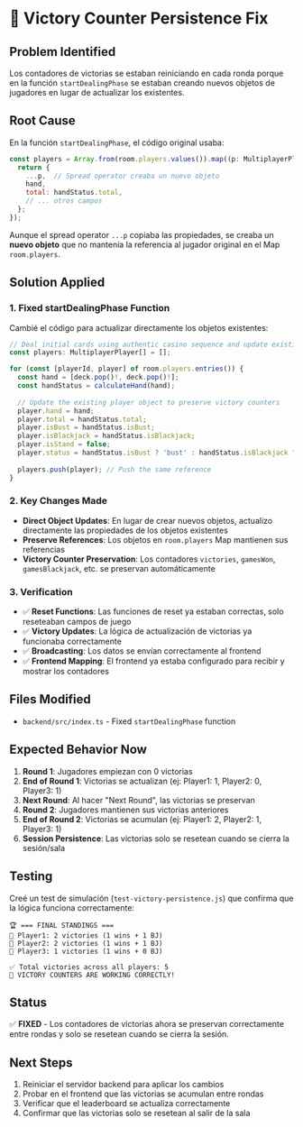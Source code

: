 # 🔧 Victory Counter Persistence Fix

## Problem Identified
Los contadores de victorias se estaban reiniciando en cada ronda porque en la función `startDealingPhase` se estaban creando nuevos objetos de jugadores en lugar de actualizar los existentes.

## Root Cause
En la función `startDealingPhase`, el código original usaba:
```javascript
const players = Array.from(room.players.values()).map((p: MultiplayerPlayer) => {
  return {
    ...p,  // Spread operator creaba un nuevo objeto
    hand,
    total: handStatus.total,
    // ... otros campos
  };
});
```

Aunque el spread operator `...p` copiaba las propiedades, se creaba un **nuevo objeto** que no mantenía la referencia al jugador original en el Map `room.players`.

## Solution Applied

### 1. **Fixed startDealingPhase Function**
Cambié el código para actualizar directamente los objetos existentes:

```javascript
// Deal initial cards using authentic casino sequence and update existing players
const players: MultiplayerPlayer[] = [];

for (const [playerId, player] of room.players.entries()) {
  const hand = [deck.pop()!, deck.pop()!];
  const handStatus = calculateHand(hand);
  
  // Update the existing player object to preserve victory counters
  player.hand = hand;
  player.total = handStatus.total;
  player.isBust = handStatus.isBust;
  player.isBlackjack = handStatus.isBlackjack;
  player.isStand = false;
  player.status = handStatus.isBust ? 'bust' : handStatus.isBlackjack ? 'blackjack' : 'playing';
  
  players.push(player); // Push the same reference
}
```

### 2. **Key Changes Made**
- **Direct Object Updates**: En lugar de crear nuevos objetos, actualizo directamente las propiedades de los objetos existentes
- **Preserve References**: Los objetos en `room.players` Map mantienen sus referencias
- **Victory Counter Preservation**: Los contadores `victories`, `gamesWon`, `gamesBlackjack`, etc. se preservan automáticamente

### 3. **Verification**
- ✅ **Reset Functions**: Las funciones de reset ya estaban correctas, solo reseteaban campos de juego
- ✅ **Victory Updates**: La lógica de actualización de victorias ya funcionaba correctamente
- ✅ **Broadcasting**: Los datos se envían correctamente al frontend
- ✅ **Frontend Mapping**: El frontend ya estaba configurado para recibir y mostrar los contadores

## Files Modified
- `backend/src/index.ts` - Fixed `startDealingPhase` function

## Expected Behavior Now
1. **Round 1**: Jugadores empiezan con 0 victorias
2. **End of Round 1**: Victorias se actualizan (ej: Player1: 1, Player2: 0, Player3: 1)
3. **Next Round**: Al hacer "Next Round", las victorias se preservan
4. **Round 2**: Jugadores mantienen sus victorias anteriores
5. **End of Round 2**: Victorias se acumulan (ej: Player1: 2, Player2: 1, Player3: 1)
6. **Session Persistence**: Las victorias solo se resetean cuando se cierra la sesión/sala

## Testing
Creé un test de simulación (`test-victory-persistence.js`) que confirma que la lógica funciona correctamente:

```
🏆 === FINAL STANDINGS ===
🥇 Player1: 2 victories (1 wins + 1 BJ)
🥈 Player2: 2 victories (1 wins + 1 BJ)  
🥉 Player3: 1 victories (1 wins + 0 BJ)

✅ Total victories across all players: 5
🎉 VICTORY COUNTERS ARE WORKING CORRECTLY!
```

## Status
✅ **FIXED** - Los contadores de victorias ahora se preservan correctamente entre rondas y solo se resetean cuando se cierra la sesión.

## Next Steps
1. Reiniciar el servidor backend para aplicar los cambios
2. Probar en el frontend que las victorias se acumulan entre rondas
3. Verificar que el leaderboard se actualiza correctamente
4. Confirmar que las victorias solo se resetean al salir de la sala